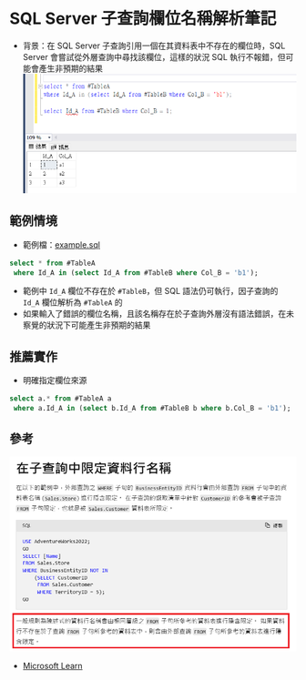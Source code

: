 # SQL Server 子查詢欄位名稱解析筆記

- 背景：在 SQL Server 子查詢引用一個在其資料表中不存在的欄位時，SQL Server 會嘗試從外層查詢中尋找該欄位，這樣的狀況 SQL 執行不報錯，但可能會產生非預期的結果
![](01.png)

## 範例情境

- 範例檔：[example.sql](example.sql)

```sql
select * from #TableA
 where Id_A in (select Id_A from #TableB where Col_B = 'b1');
```
- 範例中 `Id_A` 欄位不存在於 `#TableB`，但 SQL 語法仍可執行，因子查詢的 `Id_A` 欄位解析為 `#TableA` 的
- 如果輸入了錯誤的欄位名稱，且該名稱存在於子查詢外層沒有語法錯誤，在未察覺的狀況下可能產生非預期的結果

## 推薦實作

- 明確指定欄位來源
```sql
select a.* from #TableA a
 where a.Id_A in (select b.Id_A from #TableB b where b.Col_B = 'b1');
```

## 參考
![](02.png)
- [Microsoft Learn](https://learn.microsoft.com/zh-tw/sql/relational-databases/performance/subqueries?view=sql-server-ver16#qualifying)

